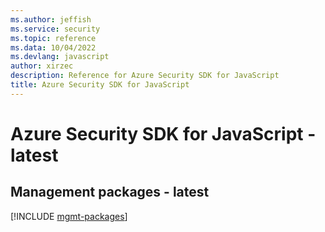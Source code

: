 ```yaml
---
ms.author: jeffish
ms.service: security
ms.topic: reference
ms.data: 10/04/2022
ms.devlang: javascript
author: xirzec
description: Reference for Azure Security SDK for JavaScript
title: Azure Security SDK for JavaScript
---
```

# Azure Security SDK for JavaScript - latest

## Management packages - latest
[!INCLUDE [mgmt-packages](security-mgmt-index.md)]